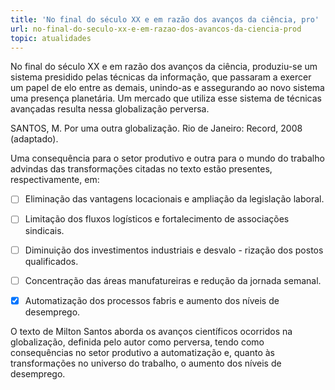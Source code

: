 ```yaml
---
title: 'No final do século XX e em razão dos avanços da ciência, pro'
url: no-final-do-seculo-xx-e-em-razao-dos-avancos-da-ciencia-prod
topic: atualidades
---
```



No final do século XX e em razão dos avanços da ciência, produziu-se um sistema presidido pelas técnicas da informação, que passaram a exercer um papel de elo entre as demais, unindo-as e assegurando ao novo sistema uma presença planetária. Um mercado que utiliza esse sistema de técnicas avançadas resulta nessa globalização perversa.

SANTOS, M. Por uma outra globalização. Rio de Janeiro: Record, 2008 (adaptado).

Uma consequência para o setor produtivo e outra para o mundo do trabalho advindas das transformações citadas no texto estão presentes, respectivamente, em:



- [ ] Eliminação das vantagens locacionais e ampliação da legislação laboral.
- [ ] Limitação dos fluxos logísticos e fortalecimento de associações sindicais.
- [ ] Diminuição dos investimentos industriais e desvalo - rização dos postos qualificados.
- [ ] Concentração das áreas manufatureiras e redução da jornada semanal.
- [x] Automatização dos processos fabris e aumento dos níveis de desemprego.


O texto de Milton Santos aborda os avanços científicos ocorridos na globalização, definida pelo autor como perversa, tendo como consequências no setor produtivo a automatização e, quanto às transformações no universo do trabalho, o aumento dos níveis de desemprego.
